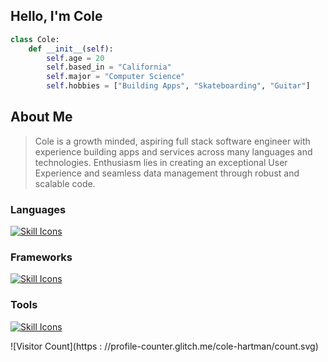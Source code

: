 ## Hello, I'm Cole

```python
class Cole:
    def __init__(self):
        self.age = 20
        self.based_in = "California"
        self.major = "Computer Science"
        self.hobbies = ["Building Apps", "Skateboarding", "Guitar"]
```

## About Me

> Cole is a growth minded, aspiring full stack software engineer with experience building apps and services across many languages and technologies. Enthusiasm lies in creating an exceptional User Experience and seamless data management through robust and scalable code.

### Languages

<a href="https://skillicons.dev">
  <img src="https://skillicons.dev/icons?i=python,js,ts,html,css,cpp,c" alt="Skill Icons" />
</a>

### Frameworks

<a href="https://skillicons.dev">
  <img src="https://skillicons.dev/icons?i=react,tailwind,bootstrap,nodejs" alt="Skill Icons" />
</a>

### Tools

<a href="https://skillicons.dev">
  <img src="https://skillicons.dev/icons?i=vscode,vim,git,github,figma" alt="Skill Icons" />
</a>

![Visitor Count](https : //profile-counter.glitch.me/cole-hartman/count.svg)
